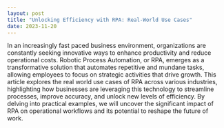 ```yaml
---
layout: post
title: "Unlocking Efficiency with RPA: Real-World Use Cases"
date: 2023-11-20
---
```


In an increasingly fast paced business environment, organizations are constantly seeking innovative ways to enhance productivity and reduce operational costs. Robotic Process Automation, or RPA, emerges as a transformative solution that automates repetitive and mundane tasks, allowing employees to focus on strategic activities that drive growth. This article explores the real world use cases of RPA across various industries, highlighting how businesses are leveraging this technology to streamline processes, improve accuracy, and unlock new levels of efficiency. By delving into practical examples, we will uncover the significant impact of RPA on operational workflows and its potential to reshape the future of work.
